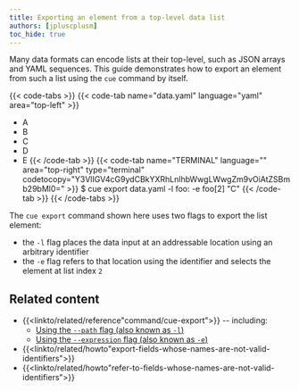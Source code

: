 ```yaml
---
title: Exporting an element from a top-level data list
authors: [jpluscplusm]
toc_hide: true
---
```


Many data formats can encode lists at their top-level, such as JSON arrays and
YAML sequences.
This guide demonstrates how to export an element from such a list using the
`cue` command by itself.

{{< code-tabs >}}
{{< code-tab name="data.yaml" language="yaml" area="top-left" >}}
- A
- B
- C
- D
- E
{{< /code-tab >}}
{{< code-tab name="TERMINAL" language="" area="top-right" type="terminal" codetocopy="Y3VlIGV4cG9ydCBkYXRhLnlhbWwgLWwgZm9vOiAtZSBmb29bMl0=" >}}
$ cue export data.yaml -l foo: -e foo[2]
"C"
{{< /code-tab >}}
{{< /code-tabs >}}

The `cue export` command shown here uses two flags to export the list element:
- the `-l` flag places the data input at an addressable location using an
  arbitrary identifier
- the `-e` flag refers to that location using the identifier and selects the
  element at list index `2`

## Related content

- {{<linkto/related/reference"command/cue-export">}} -- including:
  - [Using the `--path` flag (also known as `-l`)]({{<relref"docs/concept/using-the-cue-export-command/inputs">}}#non-cue-data-location)
  - [Using the `--expression` flag (also known as `-e`)]({{<relref"docs/concept/using-the-cue-export-command/evaluation">}}#modified-expression)
- {{<linkto/related/howto"export-fields-whose-names-are-not-valid-identifiers">}}
- {{<linkto/related/howto"refer-to-fields-whose-names-are-not-valid-identifiers">}}
